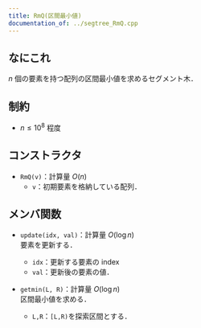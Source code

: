 ```yaml
---
title: RmQ(区間最小値)
documentation_of: ../segtree_RmQ.cpp
---
```


## なにこれ
$n$ 個の要素を持つ配列の区間最小値を求めるセグメント木．

## 制約
- $n \leq 10^8$ 程度

## コンストラクタ
- `RmQ(v)`：計算量 $O(n)$
	- `v`：初期要素を格納している配列．

## メンバ関数
- `update(idx, val)`：計算量 $O(\log n)$  
	要素を更新する．
	- `idx`：更新する要素の index
	- `val`：更新後の要素の値．

- `getmin(L, R)`：計算量 $O(\log n)$  
	区間最小値を求める．
	- `L,R`：`[L,R)`を探索区間とする．
